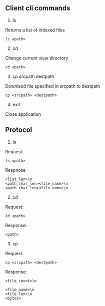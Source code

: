## Client cli commands

1. ls

Returns a list of indexed files

`ls <path>`

2. cd 

Change current view directory

`cd <path>`

3. cp srcpath destpath

Downlaod file specified in srcpath to destpath

`cp <srcpath> <destpath>`

4. exit

Close application

## Protocol

1. ls

Request:

`ls <path>`

Respnose

```
<list_len>\n
<path_char_len><file_name>\n
<path_char_len><file_name>\n
```

2. cd

Request:

`cd <path>`

Response:

`<path>`

3. cp

Request:

`cp <srcpath> <destpath>`

Response:

```
<file_count>\n

<file_name>\n
<file_len>\n
<bytes>

```
